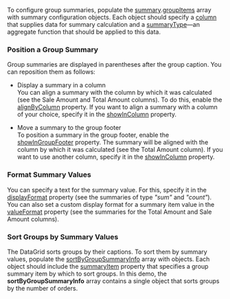 To configure group summaries, populate the [summary](/Documentation/ApiReference/UI_Components/dxDataGrid/Configuration/summary/).[groupItems](/Documentation/ApiReference/UI_Components/dxDataGrid/Configuration/summary/groupItems/) array with summary configuration objects. Each object should specify a [column](/Documentation/ApiReference/UI_Components/dxDataGrid/Configuration/summary/totalItems/#column) that supplies data for summary calculation and a [summaryType](/Documentation/ApiReference/UI_Components/dxDataGrid/Configuration/summary/totalItems/#summaryType)&mdash;an aggregate function that should be applied to this data.

### Position a Group Summary

Group summaries are displayed in parentheses after the group caption. You can reposition them as follows:

* Display a summary in a column          
You can align a summary with the column by which it was calculated (see the Sale Amount and Total Amount columns). To do this, enable the [alignByColumn](/Documentation/ApiReference/UI_Components/dxDataGrid/Configuration/summary/groupItems/#alignByColumn) property. If you want to align a summary with a column of your choice, specify it in the [showInColumn](/Documentation/ApiReference/UI_Components/dxDataGrid/Configuration/summary/groupItems/#showInColumn) property.

* Move a summary to the group footer       
To position a summary in the group footer, enable the [showInGroupFooter](/Documentation/ApiReference/UI_Components/dxDataGrid/Configuration/summary/groupItems/#showInGroupFooter) property. The summary will be aligned with the column by which it was calculated (see the Total Amount column). If you want to use another column, specify it in the [showInColumn](/Documentation/ApiReference/UI_Components/dxDataGrid/Configuration/summary/groupItems/#showInColumn) property.

### Format Summary Values
You can specify a text for the summary value. For this, specify it in the [displayFormat](/Documentation/ApiReference/UI_Components/dxDataGrid/Configuration/summary/groupItems/#displayFormat) property (see the summaries of type *"sum"* and *"count"*). You can also set a custom display format for a summary item value in the [valueFormat](/Documentation/ApiReference/UI_Components/dxDataGrid/Configuration/summary/groupItems/#valueFormat) property (see the summaries for the Total Amount and Sale Amount columns).

### Sort Groups by Summary Values
The DataGrid sorts groups by their captions. To sort them by summary values, populate the [sortByGroupSummaryInfo](/Documentation/ApiReference/UI_Components/dxDataGrid/Configuration/sortByGroupSummaryInfo/) array with objects. Each object should include the [summaryItem](/Documentation/ApiReference/UI_Components/dxDataGrid/Configuration/sortByGroupSummaryInfo/#summaryItem) property that specifies a group summary item by which to sort groups. In this demo, the **sortByGroupSummaryInfo** array contains a single object that sorts groups by the number of orders.
